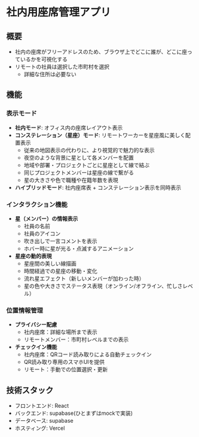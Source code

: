 # 社内用座席管理アプリ


## 概要
- 社内の座席がフリーアドレスのため、ブラウザ上でどこに誰が、どこに座っているかを可視化する
- リモートの社員は選択した市町村を選択
  - 詳細な住所は必要ない

## 機能

### 表示モード
- **社内モード**: オフィス内の座席レイアウト表示
- **コンステレーション（星座）モード**: リモートワーカーを星座風に美しく配置表示
  - 従来の地図表示の代わりに、より視覚的で魅力的な表示
  - 夜空のような背景に星として各メンバーを配置
  - 地域や部署・プロジェクトごとに星座として線で結ぶ
  - 同じプロジェクトメンバーは星座の線で繋がる
  - 星の大きさや色で職種や在籍年数を表現
- **ハイブリッドモード**: 社内座席表 + コンステレーション表示を同時表示
### インタラクション機能
- **星（メンバー）の情報表示**
  - 社員の名前
  - 社員のアイコン
  - 吹き出しで一言コメントを表示
  - ホバー時に星が光る・点滅するアニメーション
- **星座の動的表現**
  - 星座間の美しい線描画
  - 時間経過での星座の移動・変化
  - 流れ星エフェクト（新しいメンバーが加わった時）
  - 星の色や大きさでステータス表現（オンライン/オフライン、忙しさレベル）
### 位置情報管理
- **プライバシー配慮**
  - 社内座席：詳細な場所まで表示
  - リモートメンバー：市町村レベルまでの表示
- **チェックイン機能**
  - 社内座席：QRコード読み取りによる自動チェックイン
  - QR読み取り専用のスマホUIを提供
  - リモート：手動での位置選択・更新

## 技術スタック
- フロントエンド: React
- バックエンド: supabase(ひとまずはmockで実装)
- データベース: supabase
- ホスティング: Vercel

